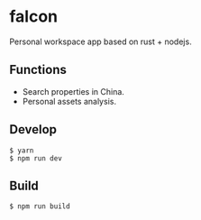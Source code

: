# falcon

Personal workspace app based on rust + nodejs.

## Functions

- Search properties in China.
- Personal assets analysis.

## Develop

```
$ yarn
$ npm run dev
```

## Build

```
$ npm run build
```
